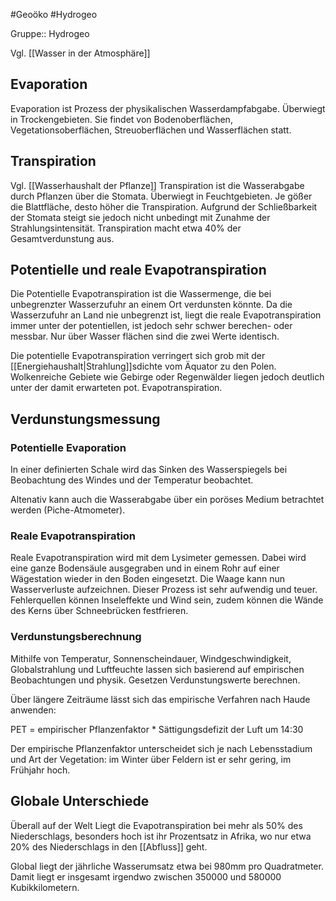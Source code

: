 #Geoöko #Hydrogeo

Gruppe:: Hydrogeo

Vgl. [[Wasser in der Atmosphäre]]

## Evaporation

Evaporation ist Prozess der physikalischen Wasserdampfabgabe. Überwiegt in Trockengebieten. Sie findet von Bodenoberflächen, Vegetationsoberflächen, Streuoberflächen und Wasserflächen statt.

## Transpiration

Vgl. [[Wasserhaushalt der Pflanze]]
Transpiration ist die Wasserabgabe durch Pflanzen über die Stomata. Überwiegt in Feuchtgebieten. Je gößer die Blattfläche, desto höher die Transpiration. Aufgrund der Schließbarkeit der Stomata steigt sie jedoch nicht unbedingt mit Zunahme der Strahlungsintensität. Transpiration macht etwa 40% der Gesamtverdunstung aus.

## Potentielle und reale Evapotranspiration

Die Potentielle Evapotranspiration ist die Wassermenge, die bei unbegrenzter Wasserzufuhr an einem Ort verdunsten könnte. Da die Wasserzufuhr an Land nie unbegrenzt ist, liegt die reale Evapotranspiration immer unter der potentiellen, ist jedoch sehr schwer berechen- oder messbar. Nur über Wasser flächen sind die zwei Werte identisch.

Die potentielle Evapotranspiration verringert sich grob mit der [[Energiehaushalt|Strahlung]]sdichte vom Äquator zu den Polen. Wolkenreiche Gebiete wie Gebirge oder Regenwälder liegen jedoch deutlich unter der damit erwarteten pot. Evapotranspiration.

## Verdunstungsmessung

### Potentielle Evaporation

In einer definierten Schale wird das Sinken des Wasserspiegels bei Beobachtung des Windes und der Temperatur beobachtet.

Altenativ kann auch die Wasserabgabe über ein poröses Medium betrachtet werden (Piche-Atmometer).

### Reale Evapotranspiration

Reale Evapotranspiration wird mit dem Lysimeter gemessen. Dabei wird eine ganze Bodensäule ausgegraben und in einem Rohr auf einer Wägestation wieder in den Boden eingesetzt. Die Waage kann nun Wasserverluste aufzeichnen. Dieser Prozess ist sehr aufwendig und teuer. 
Fehlerquellen können Inseleffekte und Wind sein, zudem können die Wände des Kerns über Schneebrücken festfrieren.

### Verdunstungsberechnung

Mithilfe von Temperatur, Sonnenscheindauer, Windgeschwindigkeit, Globalstrahlung und Luftfeuchte lassen sich basierend auf empirischen Beobachtungen und physik. Gesetzen Verdunstungswerte berechnen.

Über längere Zeiträume lässt sich das empirische Verfahren nach Haude anwenden: 

PET = empirischer Pflanzenfaktor * Sättigungsdefizit der Luft um 14:30

Der empirische Pflanzenfaktor unterscheidet sich je nach Lebensstadium und Art der Vegetation: im Winter über Feldern ist er sehr gering, im Frühjahr hoch.

## Globale Unterschiede

Überall auf der Welt Liegt die Evapotranspiration bei mehr als 50% des Niederschlags, besonders hoch ist ihr Prozentsatz in Afrika, wo nur etwa 20% des Niederschlags in den [[Abfluss]] geht.

Global liegt der jährliche Wasserumsatz etwa bei 980mm pro Quadratmeter. Damit liegt er insgesamt irgendwo zwischen 350000 und 580000 Kubikkilometern.
